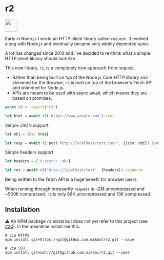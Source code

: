# r2

<p>
  <a href="https://www.patreon.com/bePatron?u=880479">
    <img src="https://c5.patreon.com/external/logo/become_a_patron_button.png" height="40px" />
  </a>
</p>

Early in Node.js I wrote an HTTP client library called `request`. It evolved
along with Node.js and eventually became very widely depended upon.

A lot has changed since 2010 and I've decided to re-think what a simple
HTTP client library should look like.

This new library, `r2`, is a completely new approach from request.

* Rather than being built on top of the Node.js Core HTTP library and
  shimmed for the Browser, `r2` is built on top of the browser's
  Fetch API and shimmed for Node.js.
* APIs are meant to be used with async await, which means they are
  based on promises.

```javascript
const r2 = require('r2')

let html = await r2('https://www.google.com').text
```

Simple JSON support.

```javascript
let obj = {ok: true}

let resp = await r2.put('http://localhost/test.json', {json: obj}).json
```

Simple headers support.

```javascript
let headers = {'x-test': 'ok'}

let res = await r2('http://localhost/test', {headers}).response
```

Being written to the Fetch API is a huge benefit for browser users.

When running through browserify `request` is ~2M uncompressed and ~500K compressed. `r2` is only 66K uncompressed and 16K compressed.


## Installation

:warning: An NPM package `r2` exists but does not yet refer to this project (see [#20](https://github.com/mikeal/r2/issues/20)). In the meantime install like this:

```
# via HTTPS
npm install git+https://git@github.com:mikeal/r2.git --save

# via SSH
npm install git+ssh://git@github.com:mikeal/r2.git --save
```
